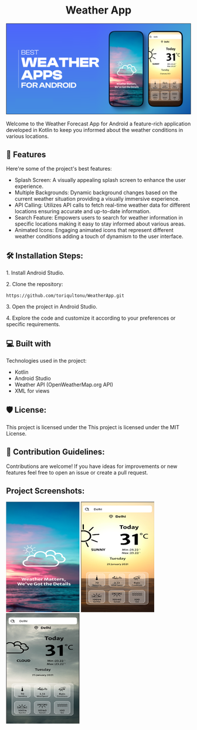 <h1 align="center" id="title">Weather App</h1>

<p align="center"><img src="https://raw.githubusercontent.com/toriqultonu/WeatherApp/master/project_ss/weatherbanner.png" alt="project-image"></p>

<p id="description">Welcome to the Weather Forecast App for Android a feature-rich application developed in Kotlin to keep you informed about the weather conditions in various locations.</p>



  
  
<h2>🧐 Features</h2>

Here're some of the project's best features:

*   Splash Screen: A visually appealing splash screen to enhance the user experience.
*   Multiple Backgrounds: Dynamic background changes based on the current weather situation providing a visually immersive experience.
*   API Calling: Utilizes API calls to fetch real-time weather data for different locations ensuring accurate and up-to-date information.
*   Search Feature: Empowers users to search for weather information in specific locations making it easy to stay informed about various areas.
*   Animated Icons: Engaging animated icons that represent different weather conditions adding a touch of dynamism to the user interface.

<h2>🛠️ Installation Steps:</h2>

<p>1. Install Android Studio.</p>

<p>2. Clone the repository:</p>

```
https://github.com/toriqultonu/WeatherApp.git
```

<p>3. Open the project in Android Studio.</p>

<p>4. Explore the code and customize it according to your preferences or specific requirements.</p>



  
  
<h2>💻 Built with</h2>

Technologies used in the project:

*   Kotlin
*   Android Studio
*   Weather API (OpenWeatherMap.org API)
*   XML for views

<h2>🛡️ License:</h2>

This project is licensed under the This project is licensed under the MIT License.

<h2>🍰 Contribution Guidelines:</h2>

Contributions are welcome! If you have ideas for improvements or new features feel free to open an issue or create a pull request.


<h2>Project Screenshots:</h2>

<img src="https://raw.githubusercontent.com/toriqultonu/WeatherApp/master/project_ss/first.PNG" alt="project-screenshot" width="200" height="300/">

<img src="https://raw.githubusercontent.com/toriqultonu/WeatherApp/master/project_ss/second.PNG" alt="project-screenshot" width="200" height="300/">

<img src="https://raw.githubusercontent.com/toriqultonu/WeatherApp/master/project_ss/third.PNG" alt="project-screenshot" width="200" height="300/">
